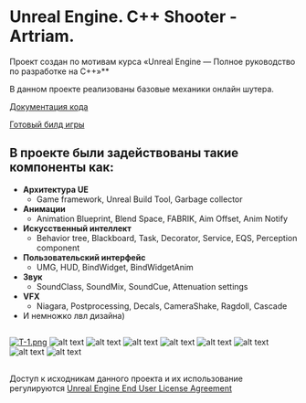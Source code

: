﻿# Unreal Engine. C++ Shooter - Artriam.

Проект создан по мотивам курса «Unreal Engine — Полное руководство по разработке на С++»**

В данном проекте реализованы базовые механики онлайн шутера.

[Документация кода](https://mega.nz/folder/FQVCzZSJ#i_Kr63oSy53ZhOPbMqJqrA)

[Готовый билд игры](https://mega.nz/folder/sZU3RYSZ#-0wXdqgals5d7XvUANUBQQ)

## В проекте были задействованы такие компоненты как:
  - **Архитектура UE**
    - Game framework, Unreal Build Tool, Garbage collector
  - **Aнимации**
    - Animation Blueprint, Blend Space, FABRIK, Aim Offset, Anim Notify
  - **Искусственный интеллект**
    - Behavior tree, Blackboard, Task, Decorator, Service, EQS, Perception component
  - **Пользовательский интерфейс**
    - UMG, HUD, BindWidget, BindWidgetAnim
  - **Звук**
    - SoundClass, SoundMix, SoundCue, Attenuation settings
  - **VFX**
    - Niagara, Postprocessing, Decals, CameraShake, Ragdoll, Cascade
  - И немножко лвл дизайна)

##
[![T-1.png](https://i.postimg.cc/qMNt1LCn/T-1.png)](https://postimg.cc/fJhTLYCT)
![alt text](https://postimg.cc/fJhTLYCT)
![alt text](https://mega.nz/file/9FdHRYjL#68U_IVGWKz06zWORS7cGsOKEAoE02XchYVo2YNf3JaE)
![alt text](https://mega.nz/file/RUUBkSCD#9oAqzrAemdeeF-e7DW8rl2I_tvr1dhu4iEgb6T25Rv8)
![alt text](https://mega.nz/file/1BM1CS5L#tJX-Y_JKN4eI1AZR98p7sZMEIUoP_u0-a5oNbv8eVNE)
![alt text](https://mega.nz/file/tBVBUKYb#vCxehPD2U_CE57ib2749UliQOeouoOcQLidjBnhMqVM)
![alt text](https://mega.nz/file/tBVBUKYb#vCxehPD2U_CE57ib2749UliQOeouoOcQLidjBnhMqVM)
![alt text](https://mega.nz/file/FUEHkaYR#PIAQLObUSr2O94cYixdYlTD_-h0JEZ-edHvRYs9_YvA)
![alt text](https://mega.nz/file/hYdTWADD#jZV0CcOMUi69vJ3A7ZD8tfAV_AsOwbQT965N8qZOETo)

##
Доступ к исходникам данного проекта и их использование регулируются [Unreal Engine End User License Agreement](https://www.unrealengine.com/eula)
